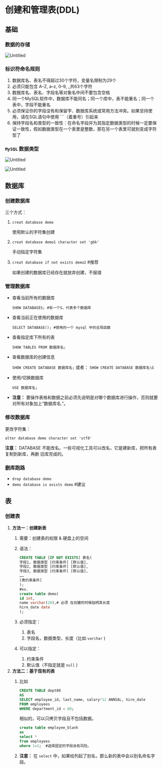 # 创建和管理表(DDL)

## 基础

### 数据的存储

![Untitled](Programming/Programming%20d6786caa2ba94b7983a41b4ab876f28f/MySQL/创建和管理表(DDL)%2006bf52c964e0449ba0e4bdc9490c12a7/Untitled.png)

### 标识符命名规则

1. 数据库名、表名不得超过30个字符，变量名限制为29个
2. 必须只能包含 A–Z, a–z, 0–9, _共63个字符
3. 数据库名、表名、字段名等对象名中间不要包含空格
4. 同一个MySQL软件中，数据库不能同名；同一个库中，表不能重名；同一个表中，字段不能重名
5. 必须保证你的字段没有和保留字、数据库系统或常用方法冲突。如果坚持使用，请在SQL语句中使用 ```（着重号）引起来
6. 保持字段名和类型的一致性：在命名字段并为其指定数据类型的时候一定要保证一致性，假如数据类型在一个表里是整数，那在另一个表里可就别变成字符型了

### `MySQL` 数据类型

![Untitled](Programming/Programming%20d6786caa2ba94b7983a41b4ab876f28f/MySQL/创建和管理表(DDL)%2006bf52c964e0449ba0e4bdc9490c12a7/Untitled%201.png)

![Untitled](Programming/Programming%20d6786caa2ba94b7983a41b4ab876f28f/MySQL/创建和管理表(DDL)%2006bf52c964e0449ba0e4bdc9490c12a7/Untitled%202.png)

## 数据库

### 创建数据库

三个方式：

1. `creat database demo`
    
    使用默认的字符集创建
    
2. `creat database demo1 character set 'gbk'`
    
    手动指定字符集
    
3. `creat database if not exists demo2` #推荐
    
    如果创建的数据库已经存在就放弃创建，不报错 
    

### 管理数据库

- 查看当前所有的数据库
    
    `SHOW DATABASES; #有一个S，代表多个数据库`
    
- 查看当前正在使用的数据库
    
    `SELECT DATABASE(); #使用的一个 mysql 中的全局函数`
    
- 查看指定库下所有的表
    
    `SHOW TABLES FROM 数据库名;`
    
- 查看数据库的创建信息
    
    `SHOW CREATE DATABASE 数据库名;`
    或者：
    `SHOW CREATE DATABASE 数据库名\G`
    
- 使用/切换数据库
    
    `USE 数据库名;`
    
- **注意：** 要操作表格和数据之前必须先说明是对哪个数据库进行操作，否则就要对所有对象加上“数据库名.”。

### 修改数据库

更改字符集：

`alter database demo character set 'utf8'`

**注意：** DATABASE 不能改名。一些可视化工具可以改名，它是建新库，把所有表复制到新库，再删
旧库完成的。

### 删库跑路

- `drop database demo`
- `demo database is exists demo` #建议

## 表

### 创建表

1. **方法一：创建新表**
    1. 需要：创建表的权限 & 硬盘上的空间
    2. 语法：
        
        ```sql
        CREATE TABLE [IF NOT EXISTS] 表名(
        字段1, 数据类型 [约束条件] [默认值],
        字段2, 数据类型 [约束条件] [默认值],
        字段3, 数据类型 [约束条件] [默认值],
        ……
        [表约束条件]
        );
        #ex.
        create table demo(
        id int,
        name varchar(20),# 必须 在创建的时候指明其长度
        hire_date date
        );
        ```
        
    3. 必须指定：
        1. 表名
        2. 字段名，数据类型，长度（比如 `varchar` )
    4. 可以指定：
        1. 约束条件
        2. 默认值（不指定就是 `null` )
2. **方法二：基于现有的表**
    1. 比如
        
        ```sql
        CREATE TABLE dept80
        AS
        SELECT employee_id, last_name, salary*12 ANNSAL, hire_date
        FROM employees
        WHERE department_id = 80;
        ```
        
        相似的，可以只拷贝字段且不包括数据。
        
        ```sql
        create table employee_blank
        as
        select *
        from employees
        where 1=2;  #选择固定的字段会有风险。
        ```
        
    2. **注意：** 在 `select` 中，如果给列起了别名，那么新的表中会以别名命名字段。
